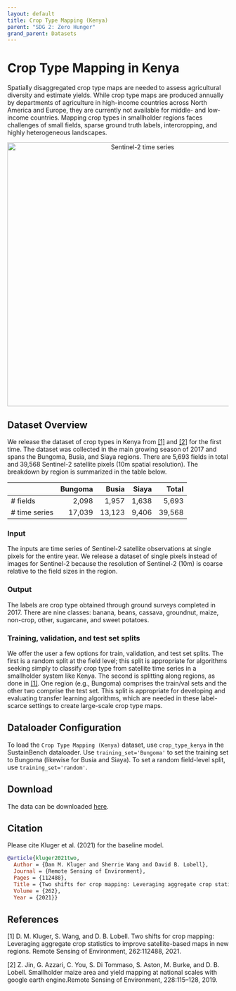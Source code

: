 ```yaml
---
layout: default
title: Crop Type Mapping (Kenya)
parent: "SDG 2: Zero Hunger"
grand_parent: Datasets
---
```


# Crop Type Mapping in Kenya

Spatially disaggregated crop type maps are needed to assess agricultural diversity and estimate yields. While crop type maps are produced annually by departments of agriculture in high-income countries across North America and Europe, they are currently not available for middle- and low-income countries. Mapping crop types in smallholder regions faces challenges of small fields, sparse ground truth labels, intercropping, and highly heterogeneous landscapes.

<p style="text-align: center">
<img src="{{ site.baseurl }}/assets/images/crop_type_kenya_example.png" width="600" title="Sentinel-2 time series">
</p>

## Dataset Overview

We release the dataset of crop types in Kenya from [[1]](#references) and [[2]](#references) for the first time. The dataset was collected in the main growing season of 2017 and spans the Bungoma, Busia, and Siaya regions. There are 5,693 fields in total and 39,568 Sentinel-2 satellite pixels (10m spatial resolution). The breakdown by region is summarized in the table below.

|               | Bungoma | Busia  | Siaya | Total  |
|:--------------|--------:|-------:|------:|-------:|
| # fields      |   2,098 |  1,957 | 1,638 |  5,693 |
| # time series |  17,039 | 13,123 | 9,406 | 39,568 |

### Input
The inputs are time series of Sentinel-2 satellite observations at single pixels for the entire year. We release a dataset of single pixels instead of images for Sentinel-2 because the resolution of Sentinel-2 (10m) is coarse relative to the field sizes in the region.

### Output
The labels are crop type obtained through ground surveys completed in 2017. There are nine classes: banana, beans, cassava, groundnut, maize, non-crop, other, sugarcane, and sweet potatoes.

### Training, validation, and test set splits
We offer the user a few options for train, validation, and test set splits. The first is a random split at the field level; this split is appropriate for algorithms seeking simply to classify crop type from satellite time series in a smallholder system like Kenya. The second is splitting along regions, as done in [[1]](#references). One region (e.g., Bungoma) comprises the train/val sets and the other two comprise the test set. This split is appropriate for developing and evaluating transfer learning algorithms, which are needed in these label-scarce settings to create large-scale crop type maps.

## Dataloader Configuration

To load the ``Crop Type Mapping (Kenya)`` dataset, use ``crop_type_kenya`` in the SustainBench dataloader. Use ``training_set='Bungoma'`` to set the training set to Bungoma (likewise for Busia and Siaya). To set a random field-level split, use ``training_set='random'``.

## Download

The data can be downloaded [here](https://drive.google.com/drive/folders/1Rq1F-ys-rkjftAUnbdGJ1T6udsZWnEyo?usp=sharing).


## Citation

Please cite Kluger et al. (2021) for the baseline model.
```bibtex
@article{kluger2021two,
  Author = {Dan M. Kluger and Sherrie Wang and David B. Lobell},
  Journal = {Remote Sensing of Environment},
  Pages = {112488},
  Title = {Two shifts for crop mapping: Leveraging aggregate crop statistics to improve satellite-based maps in new regions},
  Volume = {262},
  Year = {2021}}
```

## References

[1] D. M. Kluger, S. Wang, and D. B. Lobell. Two shifts for crop mapping: Leveraging aggregate crop statistics to improve satellite-based maps in new regions. Remote Sensing of Environment, 262:112488, 2021.

[2] Z. Jin, G. Azzari, C. You, S. Di Tommaso, S. Aston, M. Burke, and D. B. Lobell. Smallholder maize area and yield mapping at national scales with google earth engine.Remote Sensing of Environment, 228:115–128, 2019.
